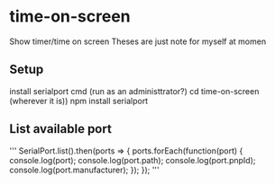 # time-on-screen
Show timer/time on screen 
Theses are just note for myself at momen

## Setup
install serialport
cmd (run as an administtrator?)
cd time-on-screen (wherever it is))
npm install serialport

## List available port 
'''
SerialPort.list().then(ports => {
  ports.forEach(function(port) {
    console.log(port);
    console.log(port.path);
    console.log(port.pnpId);
    console.log(port.manufacturer);
  });
});
'''
